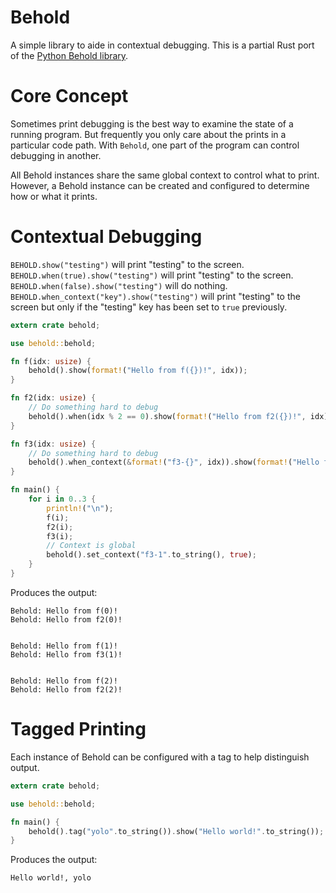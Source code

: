 Behold
======

A simple library to aide in contextual debugging.  This is a partial Rust port of the [Python Behold library](https://github.com/robdmc/behold).

Core Concept
============

Sometimes print debugging is the best way to examine the state of a running program.
But frequently you only care about the prints in a particular code path.
With `Behold`, one part of the program can control debugging in another.


All Behold instances share the same global context to control what to print.
However, a Behold instance can be created and configured to determine how or what it prints.

Contextual Debugging
====================

`BEHOLD.show("testing")` will print "testing" to the screen.
`BEHOLD.when(true).show("testing")` will print "testing" to the screen.
`BEHOLD.when(false).show("testing")` will do nothing.
`BEHOLD.when_context("key").show("testing")` will print "testing" to the screen but only if the "testing" key has been set to `true` previously.


```rust
extern crate behold;

use behold::behold;

fn f(idx: usize) {
	behold().show(format!("Hello from f({})!", idx));
}

fn f2(idx: usize) {
	// Do something hard to debug
	behold().when(idx % 2 == 0).show(format!("Hello from f2({})!", idx));
}

fn f3(idx: usize) {
	// Do something hard to debug
	behold().when_context(&format!("f3-{}", idx)).show(format!("Hello from f3({})!", idx));
}

fn main() {
	for i in 0..3 {
		println!("\n");
		f(i);
		f2(i);
		f3(i);
		// Context is global
		behold().set_context("f3-1".to_string(), true);
	}
}
```

Produces the output:

```
Behold: Hello from f(0)!
Behold: Hello from f2(0)!


Behold: Hello from f(1)!
Behold: Hello from f3(1)!


Behold: Hello from f(2)!
Behold: Hello from f2(2)!
```

Tagged Printing
===============

Each instance of Behold can be configured with a tag to help distinguish output.

```rust
extern crate behold;

use behold::behold;

fn main() {
	behold().tag("yolo".to_string()).show("Hello world!".to_string());
}
```

Produces the output:

```
Hello world!, yolo
```
